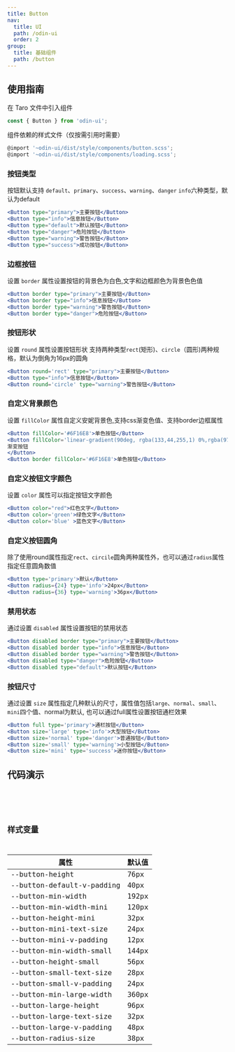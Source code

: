 ```yaml
---
title: Button
nav:
  title: UI
  path: /odin-ui
  order: 2
group:
  title: 基础组件
  path: /button
---
```



## 使用指南
在 Taro 文件中引入组件

```jsx | pure
const { Button } from 'odin-ui';
```
组件依赖的样式文件（仅按需引用时需要）
```jsx | pure
@import '~odin-ui/dist/style/components/button.scss';
@import '~odin-ui/dist/style/components/loading.scss';
```


### 按钮类型
按钮默认支持 `default`、`primary`、`success`、`warning`、`danger` `info`六种类型，默认为default
```jsx | pure
<Button type="primary">主要按钮</Button>
<Button type="info">信息按钮</Button>
<Button type="default">默认按钮</Button>
<Button type="danger">危险按钮</Button>
<Button type="warning">警告按钮</Button>
<Button type="success">成功按钮</Button>
```
### 边框按钮
设置 `border` 属性设置按钮的背景色为白色,文字和边框颜色为背景色色值
```jsx | pure
<Button border type="primary">主要按钮</Button>
<Button border type="info">信息按钮</Button>
<Button border type="warning">警告按钮</Button>
<Button border type="danger">危险按钮</Button>
```
### 按钮形状
设置 `round` 属性设置按钮形状 支持两种类型`rect`(矩形)、`circle`（圆形)两种规格，默认为倒角为16px的圆角
```jsx | pure
<Button round='rect' type="primary">主要按钮</Button>
<Button type="info">信息按钮</Button>
<Button round='circle' type="warning">警告按钮</Button>
```

### 自定义背景颜色
设置 `fillColor` 属性自定义安妮背景色,支持css渐变色值、支持border边框属性
```jsx | pure
<Button fillColor='#6F16E8'>单色按钮</Button>
<Button fillColor='linear-gradient(90deg, rgba(133,44,255,1) 0%,rgba(97,16,206,1) 100%)'>
渐变按钮
</Button>
<Button border fillColor='#6F16E8'>单色按钮</Button>
```
### 自定义按钮文字颜色
设置 `color` 属性可以指定按钮文字颜色
```jsx | pure
<Button color="red">红色文字</Button>
<Button color='green'>绿色文字</Button>
<Button color='blue' >蓝色文字</Button>
```
### 自定义按钮圆角
除了使用round属性指定`rect`、`circile`圆角两种属性外，也可以通过`radius`属性指定任意圆角数值
```jsx | pure
<Button type='primary'>默认</Button>
<Button radius={24} type='info'>24px</Button>
<Button radius={36} type='warning'>36px</Button>
```

### 禁用状态
通过设置 `disabled` 属性设置按钮的禁用状态
```jsx | pure
<Button disabled border type="primary">主要按钮</Button>
<Button disabled border type="info">信息按钮</Button>
<Button disabled border type="warning">警告按钮</Button>
<Button disabled type="danger">危险按钮</Button>
<Button disabled type="default">默认按钮</Button>
```

### 按钮尺寸
通过设置 `size` 属性指定几种默认的尺寸，属性值包括`large`、`normal`、`small`、`mini`四个值、normal为默认,
也可以通过full属性设置按钮通栏效果
```jsx | pure
<Button full type='primary'>通栏按钮</Button>
<Button size='large' type='info'>大型按钮</Button>
<Button size='normal' type='danger'>普通按钮</Button>
<Button size='small' type='warning'>小型按钮</Button>
<Button size='mini' type='success'>迷你按钮</Button>
```
## 代码演示

<code src='odin-app-ui/button' />

<API/>

## 样式变量
| 属性                       | 默认值 |
| -------------------------- | ------ |
| --button-height            | 76px   |
| --button-default-v-padding | 40px   |
| --button-min-width         | 192px  |
| --button-min-width-mini    | 120px  |
| --button-height-mini       | 32px   |
| --button-mini-text-size    | 24px   |
| --button-mini-v-padding    | 12px   |
| --button-min-width-small   | 144px  |
| --button-height-small      | 56px   |
| --button-small-text-size   | 28px   |
| --button-small-v-padding   | 24px   |
| --button-min-large-width   | 360px  |
| --button-large-height      | 96px   |
| --button-large-text-size   | 32px   |
| --button-large-v-padding   | 48px   |
| --button-radius-size       | 38px   |
